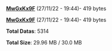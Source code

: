 [**MwGxKx9F**](/data/MwGxKx9F.txt) (27/11/22 - 19:44)- 419 bytes

[**MwGxKx9F**](/data/MwGxKx9F.txt) (27/11/22 - 19:44)- 419 bytes

**Total Datas**: 5314

**Total Size**: 29.96 MB / 30.0 MB
